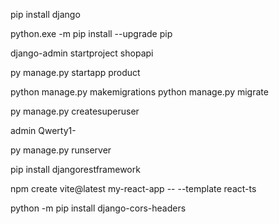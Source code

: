 pip install django

python.exe -m pip install --upgrade pip

django-admin startproject shopapi

py manage.py startapp product

python manage.py makemigrations
python manage.py migrate

py manage.py createsuperuser

admin
Qwerty1-

py manage.py runserver

pip install djangorestframework

npm create vite@latest my-react-app -- --template react-ts


python -m pip install django-cors-headers